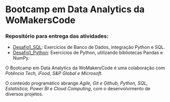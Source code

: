# Bootcamp em Data Analytics da WoMakersCode

### Repositório para entrega das atividades:

- [Desafio1_SQL](https://github.com/milexias/bootcamp_data_analytics/blob/main/SQL_Exercicio.py): Exercícios de Banco de Dados, integração Python e SQL.
- [Desafio1_Python](https://github.com/milexias/bootcamp_data_analytics/blob/main/SQL_Exercicio.py): Exercícios de Python, utilizando bibliotecas Pandas e NumPy.


O Bootcamp em Data Analytics da WoMakersCode é uma colaboração com *Potência Tech, iFood, S&P Global e Microsoft*.

O conteúdo programático abrange *Agile, Git e Github, Python, SQL, Estatística, Power BI e Cloud Computing*, com o desenvolvimento de diversos projetos.
